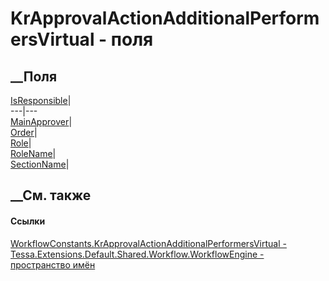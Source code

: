 # KrApprovalActionAdditionalPerformersVirtual - поля
##  __Поля
[IsResponsible](F_Tessa_Extensions_Default_Shared_Workflow_WorkflowEngine_WorkflowConstants_KrApprovalActionAdditionalPerformersVirtual_IsResponsible.htm)|  
---|---  
[MainApprover](F_Tessa_Extensions_Default_Shared_Workflow_WorkflowEngine_WorkflowConstants_KrApprovalActionAdditionalPerformersVirtual_MainApprover.htm)|  
[Order](F_Tessa_Extensions_Default_Shared_Workflow_WorkflowEngine_WorkflowConstants_KrApprovalActionAdditionalPerformersVirtual_Order.htm)|  
[Role](F_Tessa_Extensions_Default_Shared_Workflow_WorkflowEngine_WorkflowConstants_KrApprovalActionAdditionalPerformersVirtual_Role.htm)|  
[RoleName](F_Tessa_Extensions_Default_Shared_Workflow_WorkflowEngine_WorkflowConstants_KrApprovalActionAdditionalPerformersVirtual_RoleName.htm)|  
[SectionName](F_Tessa_Extensions_Default_Shared_Workflow_WorkflowEngine_WorkflowConstants_KrApprovalActionAdditionalPerformersVirtual_SectionName.htm)|  
## __См. также
#### Ссылки
[WorkflowConstants.KrApprovalActionAdditionalPerformersVirtual -
](T_Tessa_Extensions_Default_Shared_Workflow_WorkflowEngine_WorkflowConstants_KrApprovalActionAdditionalPerformersVirtual.htm)
[Tessa.Extensions.Default.Shared.Workflow.WorkflowEngine - пространство
имён](N_Tessa_Extensions_Default_Shared_Workflow_WorkflowEngine.htm)
